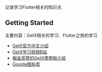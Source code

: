 记录学习Flutter相关的知识点.
## Getting Started

主要内容：GetX相关的学习、Flutter之旅的学习

- [GetX官方中文介绍](https://github.com/jonataslaw/getx/blob/master/README.zh-cn.md#%E5%85%B3%E4%BA%8Eget)
- [GetX学习视频B站](https://www.bilibili.com/medialist/detail/ml1209342662?type=1)
- [掘金高赞的GetX使用和介绍](https://juejin.cn/post/6924104248275763208)
- [Google图标库](https://material.io/resources/icons/?style=baseline)



